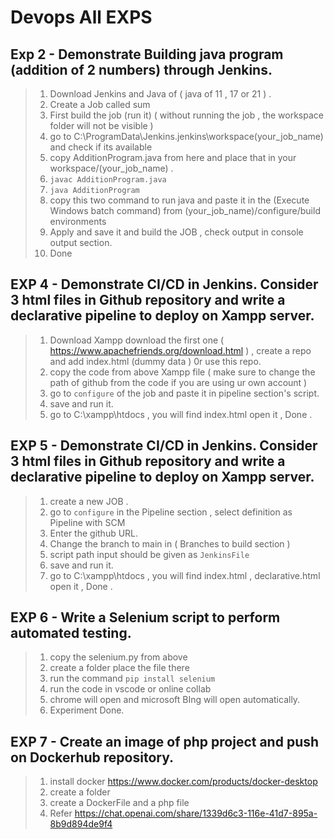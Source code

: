 # Devops All EXPS

## Exp 2 - Demonstrate Building java program (addition of 2 numbers) through Jenkins.
> 1. Download Jenkins and Java of ( java of 11 , 17 or 21 ) .
> 2. Create a Job called sum
> 3. First build the job (run it) ( without running the job , the workspace folder will not be visible )
> 4. go to C:\ProgramData\Jenkins\.jenkins\workspace\(your_job_name) and check if its available
> 5. copy AdditionProgram.java from here and place that in your workspace/(your_job_name) .
> 6. `javac AdditionProgram.java`
> 7. `java AdditionProgram`
> 8.  copy this two command to run java and paste it in the (Execute Windows batch command) from  (your_job_name)/configure/build environments
> 9.  Apply and save it and build the JOB , check output in console output section.
> 10. Done

## EXP 4 - Demonstrate CI/CD in Jenkins. Consider 3 html files in Github repository and write a declarative pipeline to deploy on Xampp server.
> 1. Download Xampp download the first one ( https://www.apachefriends.org/download.html ) , create a repo and add index.html (dummy data ) 0r use this repo.
> 2. copy the code from above Xampp file ( make sure to change the path of github from the code if you are using ur own account ) 
> 3. go to `configure` of the job and paste it in pipeline section's script.
> 4. save and run it.
> 5. go to C:\xampp\htdocs , you will find index.html open it , Done .

## EXP 5 - Demonstrate CI/CD in Jenkins. Consider 3 html files in Github repository and write a declarative pipeline to deploy on Xampp server.
> 1. create a new JOB .
> 2. go to `configure` in the Pipeline section , select definition as Pipeline with SCM
> 3. Enter the github URL.
> 4. Change the branch to main in ( Branches to build section )
> 5. script path input should be given as  `JenkinsFile`
> 6. save and run it.
> 7. go to C:\xampp\htdocs , you will find index.html , declarative.html open it , Done .

## EXP 6 - Write a Selenium script to perform automated testing. 
> 1. copy the selenium.py from above
> 2. create a folder place the file there
> 3. run the command `pip install selenium`
> 4. run the code in vscode or online collab
> 5. chrome will open and microsoft BIng will open automatically.
> 6. Experiment Done.
>

## EXP 7 - Create an image of php project and push on Dockerhub repository.
> 1. install docker https://www.docker.com/products/docker-desktop
> 2. create a folder
> 3. create a DockerFile and a php file
> 4. Refer https://chat.openai.com/share/1339d6c3-116e-41d7-895a-8b9d894de9f4
